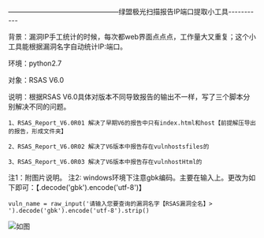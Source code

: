 
————————————————绿盟极光扫描报告IP端口提取小工具-----------

背景：漏洞IP手工统计的时候，每次都web界面点点点，工作量大又重复；这个小工具能根据漏洞名字自动统计IP:端口。

环境：python2.7

对象：RSAS V6.0

说明：根据RSAS V6.0具体对版本不同导致报告的输出不一样，写了三个脚本分别解决不同的问题。

    1、RSAS_Report_V6.0R01 解决了早期V6的报告中只有index.html和host【前提解压导出的报告，形成文件夹】

    2、RSAS_Report_V6.0R02 解决了V6版本中报告存在vulnhostsfiles的

    3、RSAS_Report_V6.0R03 解决了V6版本中报告存在vulnhostHtml的


注1：附图片说明。
注2: windows环境下注意gbk编码。主要在输入上。更改为如下即可：【.decode('gbk').encode('utf-8')】
    
    vuln_name = raw_input('请输入您要查询的漏洞名字【RSAS漏洞全名】> ').decode('gbk').encode('utf-8').strip()
    
![如图](https://github.com/RayScri/RSAS-V6.0-Report_Out/blob/master/test002.jpg)
